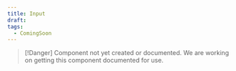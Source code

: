 ```yaml
---
title: Input
draft: 
tags:
  - ComingSoon
---
```

> [!Danger] Component not yet created or documented.
> We are working on getting this component documented for use.


